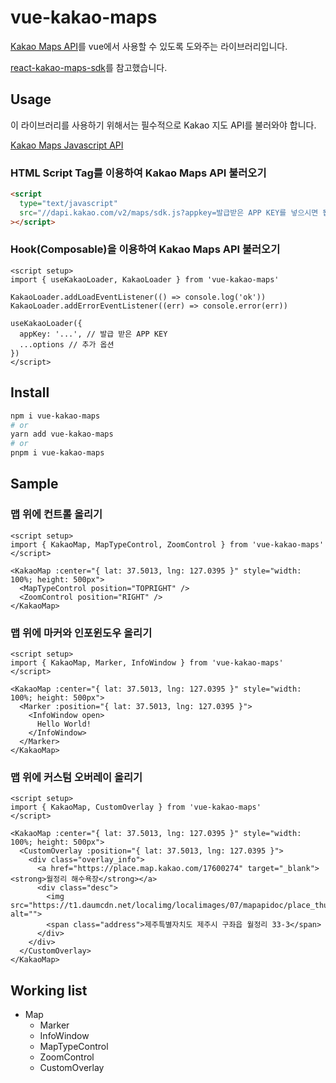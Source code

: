 # vue-kakao-maps

[Kakao Maps API](https://apis.map.kakao.com/web/)를 vue에서 사용할 수 있도록 도와주는 라이브러리입니다.

[react-kakao-maps-sdk](https://github.com/JaeSeoKim/react-kakao-maps-sdk/)를 참고했습니다.

## Usage

이 라이브러리를 사용하기 위해서는 필수적으로 Kakao 지도 API를 불러와야 합니다.

[Kakao Maps Javascript API](https://apis.map.kakao.com/web/guide/)

### HTML Script Tag를 이용하여 Kakao Maps API 불러오기

```html
<script
  type="text/javascript"
  src="//dapi.kakao.com/v2/maps/sdk.js?appkey=발급받은 APP KEY를 넣으시면 됩니다.&libraries=services,clusterer"
></script>
```

### Hook(Composable)을 이용하여 Kakao Maps API 불러오기

```vue
<script setup>
import { useKakaoLoader, KakaoLoader } from 'vue-kakao-maps'

KakaoLoader.addLoadEventListener(() => console.log('ok'))
KakaoLoader.addErrorEventListener((err) => console.error(err))

useKakaoLoader({
  appKey: '...', // 발급 받은 APP KEY
  ...options // 추가 옵션
})
</script>
```

## Install

```bash
npm i vue-kakao-maps
# or
yarn add vue-kakao-maps
# or
pnpm i vue-kakao-maps
```

## Sample

### 맵 위에 컨트롤 올리기

```vue
<script setup>
import { KakaoMap, MapTypeControl, ZoomControl } from 'vue-kakao-maps'
</script>

<KakaoMap :center="{ lat: 37.5013, lng: 127.0395 }" style="width: 100%; height: 500px">
  <MapTypeControl position="TOPRIGHT" />
  <ZoomControl position="RIGHT" />
</KakaoMap>
```

### 맵 위에 마커와 인포윈도우 올리기

```vue
<script setup>
import { KakaoMap, Marker, InfoWindow } from 'vue-kakao-maps'
</script>

<KakaoMap :center="{ lat: 37.5013, lng: 127.0395 }" style="width: 100%; height: 500px">
  <Marker :position="{ lat: 37.5013, lng: 127.0395 }">
    <InfoWindow open>
      Hello World!
    </InfoWindow>
  </Marker>
</KakaoMap>
```

### 맵 위에 커스텀 오버레이 올리기

```vue
<script setup>
import { KakaoMap, CustomOverlay } from 'vue-kakao-maps'
</script>

<KakaoMap :center="{ lat: 37.5013, lng: 127.0395 }" style="width: 100%; height: 500px">
  <CustomOverlay :position="{ lat: 37.5013, lng: 127.0395 }">
    <div class="overlay_info">
      <a href="https://place.map.kakao.com/17600274" target="_blank"><strong>월정리 해수욕장</strong></a>
      <div class="desc">
        <img src="https://t1.daumcdn.net/localimg/localimages/07/mapapidoc/place_thumb.png" alt="">
        <span class="address">제주특별자치도 제주시 구좌읍 월정리 33-3</span>
      </div>
    </div>
  </CustomOverlay>
</KakaoMap>
```

## Working list

- Map
  - Marker
  - InfoWindow
  - MapTypeControl
  - ZoomControl
  - CustomOverlay
